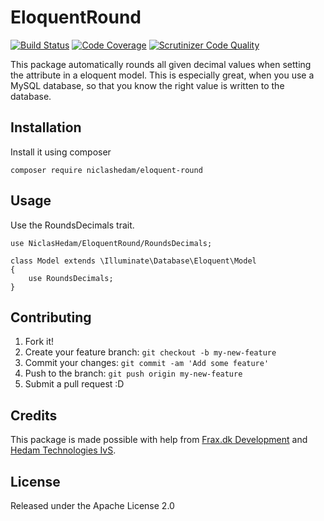 # EloquentRound
[![Build Status](https://scrutinizer-ci.com/g/NiclasHedam/EloquentRound/badges/build.png?b=master)](https://scrutinizer-ci.com/g/NiclasHedam/EloquentRound/build-status/master)
[![Code Coverage](https://scrutinizer-ci.com/g/NiclasHedam/EloquentRound/badges/coverage.png?b=master)](https://scrutinizer-ci.com/g/NiclasHedam/EloquentRound/?branch=master)
[![Scrutinizer Code Quality](https://scrutinizer-ci.com/g/NiclasHedam/EloquentRound/badges/quality-score.png?b=master)](https://scrutinizer-ci.com/g/NiclasHedam/EloquentRound/?branch=master)

This package automatically rounds all given decimal values when setting the attribute in a eloquent model. This is especially great, when you use a MySQL database, so that you know the right value is written to the database.

## Installation

Install it using composer

`composer require niclashedam/eloquent-round`

## Usage

Use the RoundsDecimals trait.


```
use NiclasHedam/EloquentRound/RoundsDecimals;

class Model extends \Illuminate\Database\Eloquent\Model
{
    use RoundsDecimals;
}
```

## Contributing

1. Fork it!
2. Create your feature branch: `git checkout -b my-new-feature`
3. Commit your changes: `git commit -am 'Add some feature'`
4. Push to the branch: `git push origin my-new-feature`
5. Submit a pull request :D

## Credits

This package is made possible with help from [Frax.dk Development](http://frax.dk) and [Hedam Technologies IvS](http://hedam.org).

## License

Released under the Apache License 2.0
